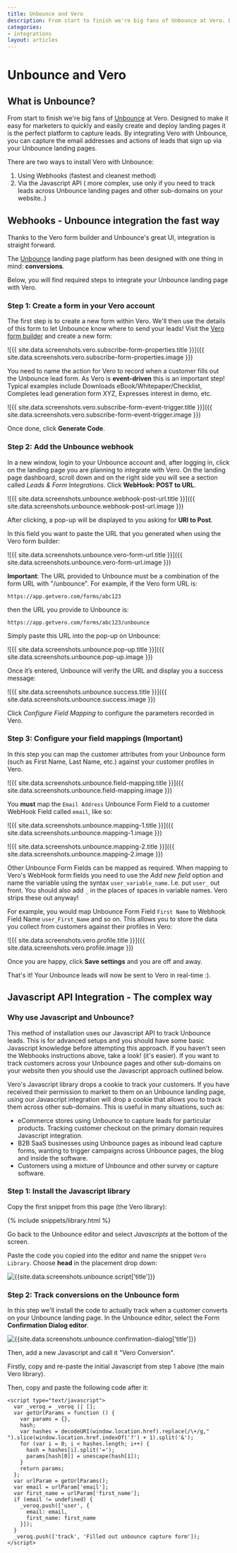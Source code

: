 ```yaml
---
title: Unbounce and Vero
description: From start to finish we're big fans of Unbounce at Vero. Designed to make it easy for marketers to quickly and easily create and deploy landing pages it is the perfect platform to capture leads. By integrating Vero with Unbounce, you can capture the email addresses and actions of leads that sign up via your Unbounce landing pages.
categories:
- integrations
layout: articles
---
```


# Unbounce and Vero

## What is Unbounce?
From start to finish we're big fans of [Unbounce](http://try.unbounce.com/) at Vero. Designed to make it easy for marketers to quickly and easily create and deploy landing pages it is the perfect platform to capture leads. By integrating Vero with Unbounce, you can capture the email addresses and actions of leads that sign up via your Unbounce landing pages.

There are two ways to install Vero with Unbounce:

1. Using Webhooks (fastest and cleanest method)
2. Via the Javascript API ( more complex, use only if you need to track leads across Unbounce landing pages and other sub-domains on your website..)


## Webhooks - Unbounce integration the fast way

Thanks to the Vero form builder and Unbounce's great UI, integration is straight forward.

The [Unbounce](http://try.unbounce.com/with-sendloop/) landing page platform has been designed with one thing in mind: **conversions**.

Below, you will find required steps to integrate your Unbounce landing page with Vero.

### Step 1: Create a form in your Vero account

The first step is to create a new form within Vero. We'll then use the details of this form to let Unbounce know where to send your leads!
Visit the [Vero form builder](https://app.getvero.com/tools/forms/new) and create a new form:

![{{ site.data.screenshots.vero.subscribe-form-properties.title }}]({{ site.data.screenshots.vero.subscribe-form-properties.image }})

You need to name the action for Vero to record when a customer fills out the Unbounce lead form. As Vero is **event-driven** this is an important step! Typical examples include Downloads eBook/Whitepaper/Checklist, Completes lead generation form XYZ, Expresses interest in demo, etc.

![{{ site.data.screenshots.vero.subscribe-form-event-trigger.title }}]({{ site.data.screenshots.vero.subscribe-form-event-trigger.image }})

Once done, click **Generate Code**.

### Step 2: Add the Unbounce webhook

In a new window, login to your Unbounce account and, after logging in, click on the landing page you are planning to integrate with Vero.
On the landing page dashboard, scroll down and on the right side you will see a section called *Leads & Form Integrations*. Click **WebHook: POST to URL**.

![{{ site.data.screenshots.unbounce.webhook-post-url.title }}]({{ site.data.screenshots.unbounce.webhook-post-url.image }})

After clicking, a pop-up will be displayed to you asking for **URl to Post**.

In this field you want to paste the URL that you generated when using the Vero form builder:

![{{ site.data.screenshots.unbounce.vero-form-url.title }}]({{ site.data.screenshots.unbounce.vero-form-url.image }})


**Important**: The URL provided to Unbounce must be a combination of the form URL with "/unbounce". For example, if the Vero form URL is:

	https://app.getvero.com/forms/abc123

then the URL you provide to Unbounce is:

	https://app.getvero.com/forms/abc123/unbounce

Simply paste this URL into the pop-up on Unbounce:

![{{ site.data.screenshots.unbounce.pop-up.title }}]({{ site.data.screenshots.unbounce.pop-up.image }})

Once it’s entered, Unbounce will verify the URL and display you a success message:

![{{ site.data.screenshots.unbounce.success.title }}]({{ site.data.screenshots.unbounce.success.image }})

Click *Configure Field Mapping* to configure the parameters recorded in Vero.

### Step 3: Configure your field mappings (Important)

In this step you can map the customer attributes from your Unbounce form (such as First Name, Last Name, etc.) against your customer profiles in Vero.

![{{ site.data.screenshots.unbounce.field-mapping.title }}]({{ site.data.screenshots.unbounce.field-mapping.image }})

You **must** map the `Email Address` Unbounce Form Field to a customer WebHook Field called `email`, like so:

![{{ site.data.screenshots.unbounce.mapping-1.title }}]({{ site.data.screenshots.unbounce.mapping-1.image }})

![{{ site.data.screenshots.unbounce.mapping-2.title }}]({{ site.data.screenshots.unbounce.mapping-2.image }})

Other Unbounce Form Fields can be mapped as required. When mapping to Vero's WebHook form fields you need to use the *Add new field* option and name the variable using the syntax `user_variable_name`. I.e. put `user_` out front. You should also add `_` in the places of spaces in variable names. Vero strips these out anyway!

For example, you would map Unbounce Form Field `First Name` to Webhook Field Name `user_First_Name` and so on. This allows you to store the data you collect from customers against their profiles in Vero:

![{{ site.data.screenshots.vero.profile.title }}]({{ site.data.screenshots.vero.profile.image }})

Once you are happy, click **Save settings** and you are off and away.

That's it! Your Unbounce leads will now be sent to Vero in real-time :).

## Javascript API Integration - The complex way

### Why use Javascript and Unbounce?

This method of installation uses our Javascript API to track Unbounce leads. This is for advanced setups and you should have some basic Javascript knowledge before attempting this approach. If you haven't seen the Webhooks instructions above, take a look! (it's easier). If you want to track customers across your Unbounce pages and other sub-domains on your website then you should use the Javascript approach outlined below.

Vero's Javascript library drops a cookie to track your customers. If you have received their permission to market to them on an Unbounce landing page, using our Javascript integration will drop a cookie that allows you to track them across other sub-domains. This is useful in many situations, such as:

- eCommerce stores using Unbounce to capture leads for particular products. Tracking customer checkout on the primary domain requires Javascript integration.
- B2B SaaS businesses using Unbounce pages as inbound lead capture forms, wanting to trigger campaigns across Unbounce pages, the blog and inside the software.
- Customers using a mixture of Unbounce and other survey or capture software.

### Step 1: Install the Javascript library

Copy the first snippet from this page (the Vero library):

{% include snippets/library.html %}

Go back to the Unbounce editor and select *Javascripts* at the bottom of the screen.

Paste the code you copied into the editor and name the snippet `Vero Library`. Choose **head** in the placement drop down:

![{{site.data.screenshots.unbounce.script['title']}}]({{site.data.screenshots.unbounce.script.image}})

### Step 2: Track conversions on the Unbounce form

In this step we'll install the code to actually track when a customer converts on your Unbounce landing page. In the Unbounce editor, select the Form **Confirmation Dialog editor**.

![{{site.data.screenshots.unbounce.confirmation-dialog['title']}}]({{site.data.screenshots.unbounce.confirmation-dialog.image}})

Then, add a new Javascript and call it "Vero Conversion".

Firstly, copy and re-paste the initial Javascript from step 1 above (the main Vero library).

Then, copy and paste the following code after it:

	<script type="text/javascript">
	  var _veroq = _veroq || [];
	  var getUrlParams = function () {
	    var params = {},
	    hash;
	    var hashes = decodeURI(window.location.href).replace(/\+/g," ").slice(window.location.href.indexOf('?') + 1).split('&');
	    for (var i = 0; i < hashes.length; i++) {
	      hash = hashes[i].split('=');
	      params[hash[0]] = unescape(hash[1]);
	    }
	    return params;
	  };
	  var urlParam = getUrlParams();
	  var email = urlParam['email'];
	  var first_name = urlParam['first_name'];
	  if (email != undefined) {
	    _veroq.push(['user', {
	      email: email,
	      first_name: first_name
	    }]);
	  }
	  _veroq.push(['track', 'Filled out unbounce capture form']);
	</script>